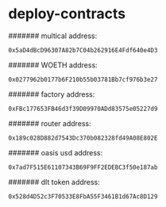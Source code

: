 # deploy-contracts

####### multical address:
```shell script
0x5aD4dBcD96307A82b7C04b262916E4Fdf640e4D3
```

####### WOETH address:
```shell script
0x0277962b0177b6F210b55b03781Bb7cf976b3e27
```

####### factory address:
```shell script
0xFBc177653FB46d3f39D09970ADd83575e05227d9
```

####### router address:
```shell script
0x189c028D882d7543Dc370b082328fd49A08E802E
```

####### oasis usd address:
```shell script
0x7ad7F515E61107343B69F9FF2EDEBC3f50e187ab
```

####### dlt token address:
```shell script
0x528d4D52c3F70533E8FbA55F3461B1d67Ac8D129
```
